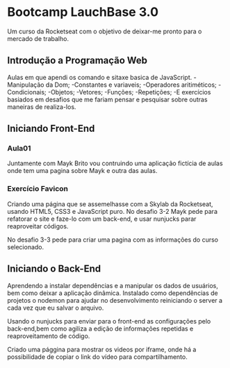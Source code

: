 # Bootcamp LauchBase 3.0
Um curso da Rocketseat com o objetivo de deixar-me pronto para o mercado de trabalho.

## Introdução a Programação Web

Aulas em que apendi os comando e sitaxe basica de JavaScript.
-Manipulação da Dom;
-Constantes e variaveis;
-Operadores aritiméticos;
-Condicionais;
-Objetos;
-Vetores;
-Funções;
-Repetições;
-E exercícios basiados em desafios que me fariam pensar e pesquisar sobre outras maneiras de realiza-los.

## Iniciando Front-End

### Aula01

Juntamente com Mayk Brito vou contruindo uma aplicação fictícia de aulas onde tem uma pagina sobre
Mayk e outra das aulas.

### Exercício Favicon

Criando uma página que se assemelhasse com a Skylab da Rocketseat, usando HTML5, CSS3 e JavaScript puro.
No desafio 3-2 Mayk pede para refatorar o site e faze-lo com um back-end, e usar nunjucks parar reaproveitar códigos.

No desafio 3-3 pede para criar uma pagina com as informações do curso selecionado. 

## Iniciando o Back-End

Aprendendo a instalar dependências e a manipular os dados de usuários, bem como deixar a aplicação dinâmica.
Instalado como dependências de projetos o nodemon para ajudar no desenvolvimento reiniciando o server a cada vez que eu salvar o arquivo.

Usando o nunjucks para enviar para o front-end as configurações pelo back-end,bem como agiliza a edição de informações repetidas e reaproveitamento de código.

Criado uma pággina para mostrar os videos por iframe, onde há a possibilidade de copiar o link do vídeo para compartilhamento.